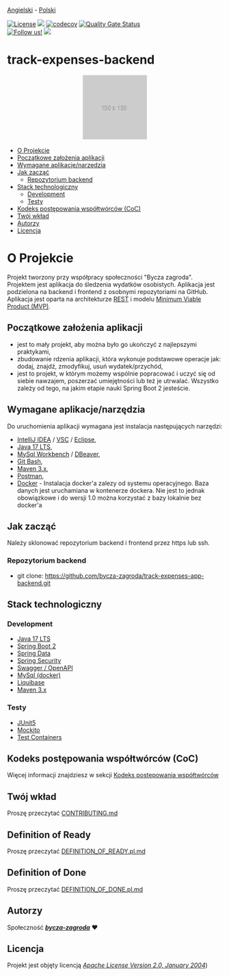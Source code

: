 [Angielski](README.md) - [<ins>Polski</ins>](README.pl.md)

[![License](https://img.shields.io/badge/Licencja-Apache%202.0-blue.svg)](docs/LICENSE)
[![](https://img.shields.io/github/workflow/status/bycza-zagroda/track-expenses-app-backend/run_tests.yml/develop)](https://github.com/bycza-zagroda/track-expenses-app-backend/actions)
[![codecov](https://codecov.io/gh/bycza-zagroda/track-expenses-app-backend/branch/develop/graph/badge.svg?token=WMXYJX2FWH)](https://codecov.io/gh/bycza-zagroda/track-expenses-app-backend)
[![Quality Gate Status](https://sonarcloud.io/api/project_badges/measure?project=bycza-zagroda_track-expenses-app-backend&metric=alert_status)](https://sonarcloud.io/summary/new_code?id=bycza-zagroda_track-expenses-app-backend)
<br>
[![Follow us!](https://img.shields.io/badge/FB-Bycza%20Zagroda-blue)](https://www.facebook.com/groups/byczazagroda/about/)
[![](https://img.shields.io/badge/DISCORD-Bycza%20Zagroda-9cf)](https://discord.gg/kPgkDGXeQw)

# track-expenses-backend

<div align="center">
  <img src="docs/images/placeholder-150.png" alt="Logo aplikacji track-expenses-backend" />
</div>

* [O Projekcie](#o-projekcie)
* [Początkowe założenia aplikacji](#pocztkowe-zaoenia-aplikacji)
* [Wymagane aplikacje/narzędzia](#wymagane-aplikacje-narzedzia)
* [Jak zacząć](#jak-zaczacz)
  - [Repozytorium backend](#repozytorium-backend)
* [Stack technologiczny](#stack-technologiczny)
  - [Development](#development)
  - [Testy](#testy)
* [Kodeks postępowania współtwórców (CoC)](#kodeks-postpowania-wsptwrcw-coc)
* [Twój wkład](#twj-wkad)
* [Autorzy](#autorzy)
* [Licencja](#licencja)

# O Projekcie
Projekt tworzony przy współpracy społeczności "Bycza zagroda".
Projektem jest aplikacja do śledzenia wydatków osobistych. Aplikacja jest podzielona na
backend i frontend z osobnymi repozytoriami na GitHub. Aplikacja jest oparta na architekturze [REST](https://en.wikipedia.org/wiki/Representational_state_transfer)
i modelu [Minimum Viable Product (MVP)](https://en.wikipedia.org/wiki/Minimum_viable_product).

## Początkowe założenia aplikacji
- jest to mały projekt, aby można było go ukończyć z najlepszymi praktykami,
- zbudowanie rdzenia aplikacji, która wykonuje podstawowe operacje jak: dodaj, znajdź, zmodyfikuj, usuń wydatek/przychód,
- jest to projekt, w którym możemy wspólnie popracować i uczyć się od siebie nawzajem, poszerzać umiejętności lub
  też je utrwalać. Wszystko zależy od tego, na jakim etapie nauki Spring Boot 2 jesteście.

## Wymagane aplikacje/narzędzia
Do uruchomienia aplikacji wymagana jest instalacja następujących narzędzi:
- [IntelliJ IDEA](https://www.jetbrains.com/idea/) / [VSC](https://code.visualstudio.com/) / [Eclipse](https://www.eclipse.org/),
- [Java 17 LTS](https://openjdk.org/projects/jdk/17/),
- [MySql Workbench](https://www.mysql.com/products/workbench/) / [DBeaver](https://dbeaver.io/),
- [Git Bash](https://git-scm.com/downloads),
- [Maven 3.x](https://maven.apache.org/download.cgi),
- [Postman](https://www.postman.com/),
- [Docker](https://docs.docker.com/get-docker/) - Instalacja docker'a zalezy od systemu operacyjnego.
  Baza danych jest uruchamiana w kontenerze dockera. Nie jest to jednak obowiązkowe i do wersji 1.0 można 
  korzystać z bazy lokalnie
  bez docker'a

## Jak zacząć
Należy sklonować repozytorium backend i frontend przez https lub ssh.

### Repozytorium backend
- git clone: https://github.com/bycza-zagroda/track-expenses-app-backend.git

## Stack technologiczny

### Development
- [Java 17 LTS](https://openjdk.org/projects/jdk/17/)
- [Spring Boot 2](https://spring.io/projects/spring-boot)
- [Spring Data](https://spring.io/projects/spring-data)
- [Spring Security](https://spring.io/projects/spring-security)
- [Swagger / OpenAPI](https://swagger.io/specification/)
- [MySql (docker)](https://www.mysql.com/)
- [Liquibase](https://www.liquibase.org/)
- [Maven 3.x](https://maven.apache.org/)

### Testy
- [JUnit5](https://junit.org/junit5/)
- [Mockito](https://site.mockito.org/)
- [Test Containers](https://www.testcontainers.org/)

## Kodeks postępowania współtwórców (CoC)
Więcej informacji znajdziesz w sekcji [Kodeks postępowania współtwórców](docs/CODE_OF_CONDUCT.pl.md)

## Twój wkład
Proszę przeczytać [CONTRIBUTING.md](docs/CONTRIBUTING.md)

## Definition of Ready
Proszę przeczytać [DEFINITION_OF_READY.pl.md](docs/definition/DEFINITION_OF_READY.pl.md)

## Definition of Done
Proszę przeczytać [DEFINITION_OF_DONE.pl.md](docs/definition/DEFINITION_OF_DONE.pl.md)

## Autorzy
Społeczność [**_bycza-zagroda_**](https://github.com/orgs/bycza-zagroda/people) ❤

## Licencja
Projekt jest objęty licencją [_Apache License Version 2.0, January 2004_](docs/LICENSE))

